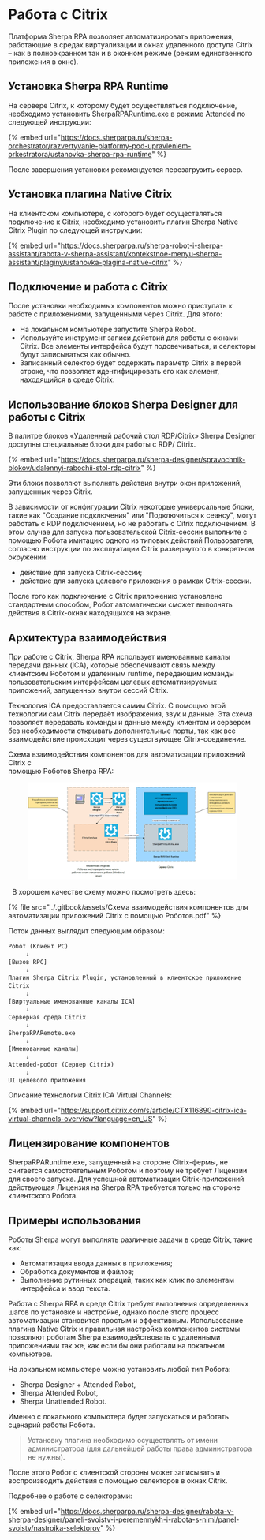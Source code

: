 # Работа с Citrix

Платформа Sherpa RPA позволяет автоматизировать приложения, работающие в средах виртуализации и окнах удаленного доступа Citrix – как в полноэкранном так и в оконном режиме (режим единственного приложения в окне).

## Установка Sherpa RPA Runtime

На сервере Citrix, к которому будет осуществляться подключение, необходимо установить SherpaRPARuntime.exe в режиме Attended по следующей инструкции:

{% embed url="https://docs.sherparpa.ru/sherpa-orchestrator/razvertyvanie-platformy-pod-upravleniem-orkestratora/ustanovka-sherpa-rpa-runtime" %}

После завершения установки рекомендуется перезагрузить сервер.

## Установка плагина Native Citrix

На клиентском компьютере, с которого будет осуществляться подключение к Citrix, необходимо установить плагин Sherpa Native Citrix Plugin по следующей инструкции:

{% embed url="https://docs.sherparpa.ru/sherpa-robot-i-sherpa-assistant/rabota-v-sherpa-assistant/kontekstnoe-menyu-sherpa-assistant/plaginy/ustanovka-plagina-native-citrix" %}

## Подключение и работа с Citrix

После установки необходимых компонентов можно приступать к работе с приложениями, запущенными через Citrix. Для этого:

* На локальном компьютере запустите Sherpa Robot.
* Используйте инструмент записи действий для работы с окнами Citrix. Все элементы интерфейса будут подсвечиваться, и селекторы будут записываться как обычно.
* Записанный селектор будет содержать параметр Citrix в первой строке, что позволяет идентифицировать его как элемент, находящийся в среде Citrix.

## Использование блоков Sherpa Designer для работы с Citrix

В палитре блоков «Удаленный рабочий стол RDP/Citrix» Sherpa Designer доступны специальные блоки для работы с RDP/ Citrix.

{% embed url="https://docs.sherparpa.ru/sherpa-designer/spravochnik-blokov/udalennyi-rabochii-stol-rdp-citrix" %}

Эти блоки позволяют выполнять действия внутри окон приложений, запущенных через Citrix.&#x20;

В зависимости от конфигурации Citrix некоторые универсальные блоки, такие как "Создание подключения" или "Подключиться к сеансу", могут работать с RDP подключением, но не работать с Citrix подключением. В этом случае для запуска пользовательской Citrix-сессии выполните с помощью Робота имитацию одного из типовых действий Пользователя, согласно инструкции по эксплуатации Citrix развернутого в конкретном окружении:

* действие для запуска Citrix-сессии;
* действие для запуска целевого приложения в рамках Citrix-сессии.&#x20;

После того как подключение с Citrix приложению установлено стандартным способом, Робот автоматически сможет выполнять действия в Citrix-окнах находящихся на экране.

## Архитектура взаимодействия

При работе с Citrix, Sherpa RPA использует именованные каналы передачи данных (ICA), которые обеспечивают связь между клиентским Роботом и удаленным runtime, передающим команды пользовательским интерфейсам целевых автоматизируемых приложений, запущенных внутри сессий Citrix.&#x20;

Технология ICA предоставляется самим Citrix. С помощью этой технологии сам Citrix передаёт изображения, звук и данные. Эта схема позволяет передавать команды и данные между клиентом и сервером без необходимости открывать дополнительные порты, так как все взаимодействие происходит через существующее Citrix-соединение.

Схема взаимодействия компонентов для автоматизации приложений Citrix c\
помощью Роботов Sherpa RPA:

<figure><img src="../.gitbook/assets/изображение (3) (1) (1) (1) (1).png" alt=""><figcaption></figcaption></figure>

  В хорошем качестве схему можно посмотреть здесь:

{% file src="../.gitbook/assets/Схема взаимодействия компонентов для автоматизации приложений Citrix с помощью Роботов.pdf" %}

Поток данных выглядит следующим образом:

```
Робот (Клиент PC)
     ↓
[Вызов RPC]
     ↓
Плагин Sherpa Citrix Plugin, установленный в клиентское приложение Citrix
     ↓
[Виртуальные именованные каналы ICA]
     ↓
Серверная среда Citrix
     ↓
SherpaRPARemote.exe
     ↓
[Именованные каналы]
     ↓
Attended-робот (Сервер Citrix)
     ↓
UI целевого приложения
```

Описание технологии Citrix ICA Virtual Channels:

{% embed url="https://support.citrix.com/s/article/CTX116890-citrix-ica-virtual-channels-overview?language=en_US" %}

## Лицензирование компонентов

SherpaRPARuntime.exe, запущенный на стороне Citrix-фермы, не считается самостоятельным Роботом и поэтому не требует Лицензии для своего запуска. Для успешной автоматизации Citrix-приложений действующая Лицензия на Sherpa RPA требуется только на стороне клиентского Робота.

## Примеры использования

Роботы Sherpa могут выполнять различные задачи в среде Citrix, такие как:

* Автоматизация ввода данных в приложения;
* Обработка документов и файлов;
* Выполнение рутинных операций, таких как клик по элементам интерфейса и ввод текста.&#x20;

Работа с Sherpa RPA в среде Citrix требует выполнения определенных шагов по установке и настройке, однако после этого процесс автоматизации становится простым и эффективным. Использование плагина Native Citrix и правильная настройка компонентов системы позволяют роботам Sherpa взаимодействовать с удаленными приложениями так же, как если бы они работали на локальном компьютере.

На локальном компьютере можно установить любой тип Робота:

* Sherpa Designer + Attended Robot,&#x20;
* Sherpa Attended Robot,
* Sherpa Unattended Robot.&#x20;

Именно с локального компьютера будет запускаться и работать сценарий работы Робота.&#x20;

> Установку плагина необходимо осуществлять от имени администратора (для дальнейшей работы права администратора не нужны).&#x20;

После этого Робот с клиентской стороны может записывать и воспроизводить действия с помощью селекторов в окнах Citrix.

Подробнее о работе с селекторами:

{% embed url="https://docs.sherparpa.ru/sherpa-designer/rabota-v-sherpa-designer/paneli-svoistv-i-peremennykh-i-rabota-s-nimi/panel-svoistv/nastroika-selektorov" %}
